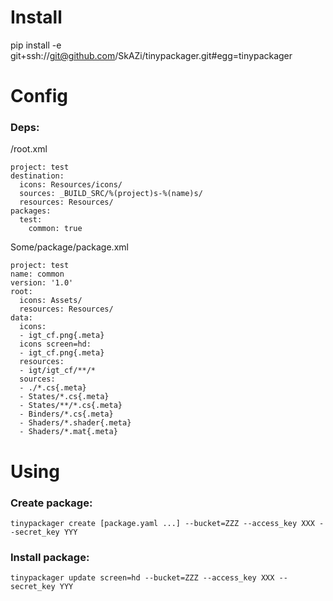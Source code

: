 # Install

pip install -e git+ssh://git@github.com/SkAZi/tinypackager.git#egg=tinypackager


# Config

### Deps:

/root.xml

```
project: test
destination:
  icons: Resources/icons/
  sources: _BUILD_SRC/%(project)s-%(name)s/
  resources: Resources/
packages:
  test:
    common: true
```

Some/package/package.xml

```
project: test
name: common
version: '1.0'
root:
  icons: Assets/
  resources: Resources/
data:
  icons:
  - igt_cf.png{.meta}
  icons screen=hd:
  - igt_cf.png{.meta}
  resources:
  - igt/igt_cf/**/*
  sources:
  - ./*.cs{.meta}
  - States/*.cs{.meta}
  - States/**/*.cs{.meta}
  - Binders/*.cs{.meta}
  - Shaders/*.shader{.meta}
  - Shaders/*.mat{.meta}
```

# Using

### Create package:

```
tinypackager create [package.yaml ...] --bucket=ZZZ --access_key XXX --secret_key YYY
```

### Install package:

```
tinypackager update screen=hd --bucket=ZZZ --access_key XXX --secret_key YYY
```